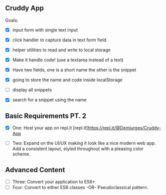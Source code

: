 ## Cruddy App


Goals:

- [x]  Input form with single text input

- [x] click handler to capture data in text form field

- [x] helper utilities to read and write to local storage

- [x] Make it handle code! (use a textarea instead of a text)

- [x] Have two fields, one is a short name the other is the snippet

- [x] going to store the name and code inside localStorage

- [ ] display all snippets

- [x] search for a snippet using the name

## Basic Requirements PT. 2

- [x] One: Host your app on repl.it [repl.it]https://repl.it/@Demiurges/Cruddy-App

- [ ] Two: Expand on the UI/UX making it look like a nice modern web app. Add a consistent layout, styled throughout with a pleasing color scheme. 

## Advanced Content

- [ ] Three: Convert your application to ES6+
- [ ] Four: Convert to either ES6 classes -OR- Pseudoclassical pattern.
